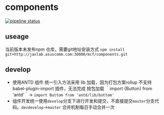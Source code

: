 # components

[![pipeline status](http://git.mchz.com.cn/mcf/components/badges/master/pipeline.svg)](http://git.mchz.com.cn/mcf/components/commits/master)

## useage

当前版本未发布npm 仓库，需要git地址安装方式
  `npm install git+http://jaxlab.asuscomm.com:30000/mcf/components.git`


## develop

  - 使用ANTD 组件 统一引入方法采用 lib 加载，因为打包方案rollup 不支持 babel-plugin-import 插件，无法完成 按包加载 ｀import {Button} from 'antd'｀-> `import Buttom from 'antd/lib/buttom'` 
  - 组件开发统一使用`develop`分支下进行开发和提交，不直接提交`master`分支代码。`devdevelop`->`master` 合并机制每日手动合并一次

